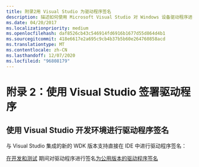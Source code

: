 ```yaml
---
title: 附录2用 Visual Studio 为驱动程序签名
description: 描述如何使用 Microsoft Visual Studio 对 Windows 设备驱动程序进行签名。
ms.date: 04/20/2017
ms.localizationpriority: medium
ms.openlocfilehash: daf8526cb43c546914fd6916b1677d55d864d4b1
ms.sourcegitcommit: 418e6617e2a695c9cb4b37b5b60e264760858acd
ms.translationtype: MT
ms.contentlocale: zh-CN
ms.lasthandoff: 12/07/2020
ms.locfileid: "96808179"
---
```

# <a name="appendix-2-signing-drivers-with-visual-studio"></a>附录 2：使用 Visual Studio 签署驱动程序


## <a name="driver-signing-using-visual-studio-development-environment"></a>使用 Visual Studio 开发环境进行驱动程序签名


与 Visual Studio 集成的新的 WDK 版本支持直接在 IDE 中进行驱动程序签名：

[在开发和测试](/windows-hardware/drivers) 
 期间对驱动程序进行签名[为公用版本的驱动程序签名](/windows-hardware/drivers)
 

